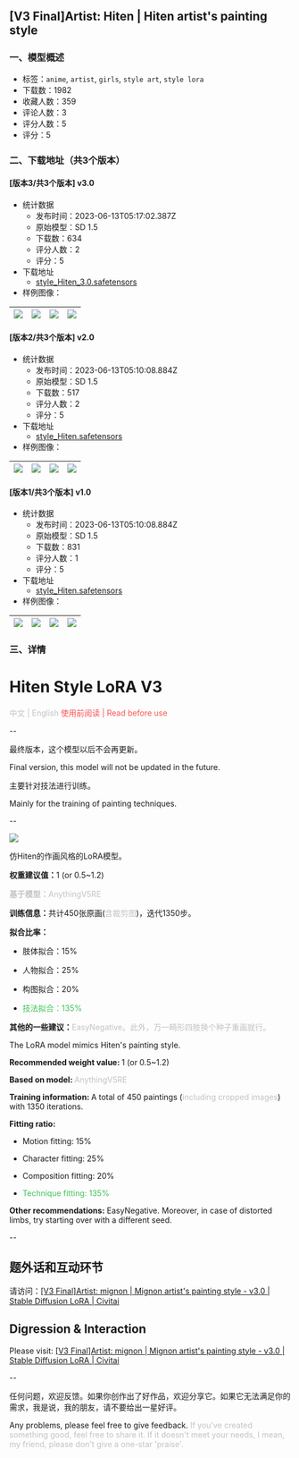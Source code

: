 ## [V3 Final]Artist: Hiten | Hiten artist's painting style
### 一、模型概述

- 标签：`anime`, `artist`, `girls`, `style art`, `style lora`
- 下载数：1982
- 收藏人数：359
- 评论人数：3
- 评分人数：5
- 评分：5

### 二、下载地址（共3个版本）

#### [版本3/共3个版本] v3.0

- 统计数据
  - 发布时间：2023-06-13T05:17:02.387Z
  - 原始模型：SD 1.5
  - 下载数：634
  - 评分人数：2
  - 评分：5
- 下载地址
  - [style_Hiten_3.0.safetensors](https://civitai.com/api/download/models/94941)
- 样例图像：

| <img src="https://image.civitai.com/xG1nkqKTMzGDvpLrqFT7WA/ddf6601d-071c-44dd-9234-303d8a82f0a5/width=450/1127122.jpeg" /> | <img src="https://image.civitai.com/xG1nkqKTMzGDvpLrqFT7WA/cf16afe8-097f-4b28-ac70-7982a6cf0f15/width=450/1126962.jpeg" /> | <img src="https://image.civitai.com/xG1nkqKTMzGDvpLrqFT7WA/d2951496-2489-488d-a1b8-b840df972bc0/width=450/1126918.jpeg" /> | <img src="https://image.civitai.com/xG1nkqKTMzGDvpLrqFT7WA/dd6cc251-6484-4960-9385-9cb275e864e2/width=450/1126917.jpeg" /> |
| ---- | ---- | ---- | ---- |

#### [版本2/共3个版本] v2.0

- 统计数据
  - 发布时间：2023-06-13T05:10:08.884Z
  - 原始模型：SD 1.5
  - 下载数：517
  - 评分人数：2
  - 评分：5
- 下载地址
  - [style_Hiten.safetensors](https://civitai.com/api/download/models/92061)
- 样例图像：

| <img src="https://image.civitai.com/xG1nkqKTMzGDvpLrqFT7WA/d8a3b1bc-a854-4180-93c3-97ce6c4ab05b/width=450/1078957.jpeg" /> | <img src="https://image.civitai.com/xG1nkqKTMzGDvpLrqFT7WA/57032ad0-5b60-4a53-82b1-afabecd61f27/width=450/1078958.jpeg" /> | <img src="https://image.civitai.com/xG1nkqKTMzGDvpLrqFT7WA/e4035f2a-40b4-4c85-89cb-650065dac61e/width=450/1078954.jpeg" /> | <img src="https://image.civitai.com/xG1nkqKTMzGDvpLrqFT7WA/b232cdfc-ff5b-4536-91e5-d29855a44d13/width=450/1078955.jpeg" /> |
| ---- | ---- | ---- | ---- |

#### [版本1/共3个版本] v1.0

- 统计数据
  - 发布时间：2023-06-13T05:10:08.884Z
  - 原始模型：SD 1.5
  - 下载数：831
  - 评分人数：1
  - 评分：5
- 下载地址
  - [style_Hiten.safetensors](https://civitai.com/api/download/models/65337)
- 样例图像：

| <img src="https://image.civitai.com/xG1nkqKTMzGDvpLrqFT7WA/c785f4f9-954f-42d1-9a90-12de0da007cb/width=450/723176.jpeg" /> | <img src="https://image.civitai.com/xG1nkqKTMzGDvpLrqFT7WA/5d0a94ab-193f-4c90-ba5b-f03d41e1b331/width=450/723175.jpeg" /> | <img src="https://image.civitai.com/xG1nkqKTMzGDvpLrqFT7WA/5115b952-1de6-46f4-8bbf-6b1d4121adbe/width=450/723173.jpeg" /> | <img src="https://image.civitai.com/xG1nkqKTMzGDvpLrqFT7WA/6efec334-9bca-476a-a78f-33fc4692717f/width=450/723174.jpeg" /> |
| ---- | ---- | ---- | ---- |


### 三、详情
<h1 id="heading-131">Hiten Style LoRA V3</h1><p><span style="color:rgb(193, 194, 197)">中文 | English </span><span style="color:rgb(250, 82, 82)">使用前阅读 | Read before use</span></p><p>--</p><p>最终版本，这个模型以后不会再更新。</p><p>Final version, this model will not be updated in the future.</p><p>主要针对技法进行训练。</p><p>Mainly for the training of painting techniques.</p><p>--</p><p><img src="https://image.civitai.com/xG1nkqKTMzGDvpLrqFT7WA/e51cbd17-e98d-4780-ab85-d0cdf54e7686/width=525/e51cbd17-e98d-4780-ab85-d0cdf54e7686.jpeg" /></p><p>仿Hiten的作画风格的LoRA模型。</p><p><strong>权重建议值：</strong>1 (or 0.5~1.2)</p><p><strong><span style="color:rgb(193, 194, 197)">基于模型：</span></strong><span style="color:rgb(193, 194, 197)">AnythingV5RE</span></p><p><strong>训练信息：</strong>共计450张原画(<span style="color:rgb(193, 194, 197)">含裁剪图</span>)，迭代1350步。</p><p><strong>拟合比率：</strong></p><ul><li><p>肢体拟合：15%</p></li><li><p>人物拟合：25%</p></li><li><p>构图拟合：20%</p></li><li><p><span style="color:#40c057">技法拟合：135%</span></p></li></ul><p><strong>其他的一些建议：</strong><span style="color:rgb(193, 194, 197)">EasyNegative。此外，万一畸形四肢换个种子重画就行。</span></p><p></p><p>The LoRA model mimics Hiten's painting style.</p><p><strong>Recommended weight value: </strong>1 (or 0.5~1.2)</p><p><strong>Based on model: </strong><span style="color:rgb(193, 194, 197)">AnythingV5RE</span></p><p><strong>Training information: </strong>A total of 450 paintings (<span style="color:rgb(193, 194, 197)">including cropped images</span>) with 1350 iterations.</p><p><strong>Fitting ratio:</strong></p><ul><li><p>Motion fitting: 15%</p></li><li><p>Character fitting: 25%</p></li><li><p>Composition fitting: 20%</p></li><li><p><span style="color:#40c057">Technique fitting: 135%</span></p></li></ul><p><strong>Other recommendations:</strong> EasyNegative. Moreover, in case of distorted limbs, try starting over with a different seed.</p><p>--</p><h2 id="heading-14505">题外话和互动环节</h2><p>请访问：<a target="_blank" rel="ugc" href="https://civitai.com/models/63460/v3-finalartist-mignon-or-mignon-artists-painting-style">[V3 Final]Artist: mignon | Mignon artist's painting style - v3.0 | Stable Diffusion LoRA | Civitai</a></p><h2 id="heading-14506">Digression &amp; Interaction</h2><p>Please visit: <a target="_blank" rel="ugc" href="https://civitai.com/models/63460/v3-finalartist-mignon-or-mignon-artists-painting-style">[V3 Final]Artist: mignon | Mignon artist's painting style - v3.0 | Stable Diffusion LoRA | Civitai</a></p><p>--</p><p>任何问题，欢迎反馈。如果你创作出了好作品，欢迎分享它。如果它无法满足你的需求，我是说，我的朋友，请不要给出一星好评。</p><p>Any problems, please feel free to give feedback. <span style="color:rgb(193, 194, 197)">If you've created something good, feel free to share it. If it doesn't meet your needs, I mean, my friend, please don't give a one-star 'praise'.</span></p>